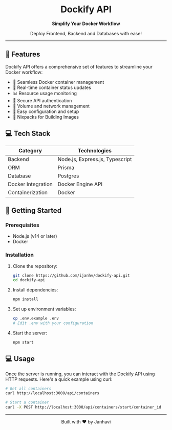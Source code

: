 <div align="center">
<!--   <img src="https://github.com/ijanhv/dockify-api/raw/main/public/logo.png" alt="Dockify Logo" width="200"/> -->
  <h1>Dockify API</h1>
  <p><strong>Simplify Your Docker Workflow</strong></p>
  <p>Deploy Frontend, Backend and Databases with ease!</p>
</div>


---

## 🚀 Features

Dockify API offers a comprehensive set of features to streamline your Docker workflow:

- 🐳 Seamless Docker container management
- 🔄 Real-time container status updates
- 📊 Resource usage monitoring
- 🔐 Secure API authentication
- 📁 Volume and network management
- 🔧 Easy configuration and setup
- 🚀 Nixpacks for Building Images

## 💻 Tech Stack

| Category | Technologies |
|----------|--------------|
| Backend | Node.js, Express.js, Typescript |
| ORM | Prisma |
| Database | Postgres |
| Docker Integration | Docker Engine API |
| Containerization | Docker |

## 🏁 Getting Started

### Prerequisites

- Node.js (v14 or later)
- Docker

### Installation

1. Clone the repository:
   ```bash
   git clone https://github.com/ijanhv/dockify-api.git
   cd dockify-api
   ```

2. Install dependencies:
   ```bash
   npm install
   ```

3. Set up environment variables:
   ```bash
   cp .env.example .env
   # Edit .env with your configuration
   ```

4. Start the server:
   ```bash
   npm start
   ```

## 💻 Usage

Once the server is running, you can interact with the Dockify API using HTTP requests. Here's a quick example using curl:

```bash
# Get all containers
curl http://localhost:3000/api/containers

# Start a container
curl -X POST http://localhost:3000/api/containers/start/container_id
```

---

<div align="center">
  <p>Built with ❤️ by Janhavi</p>
</div>
